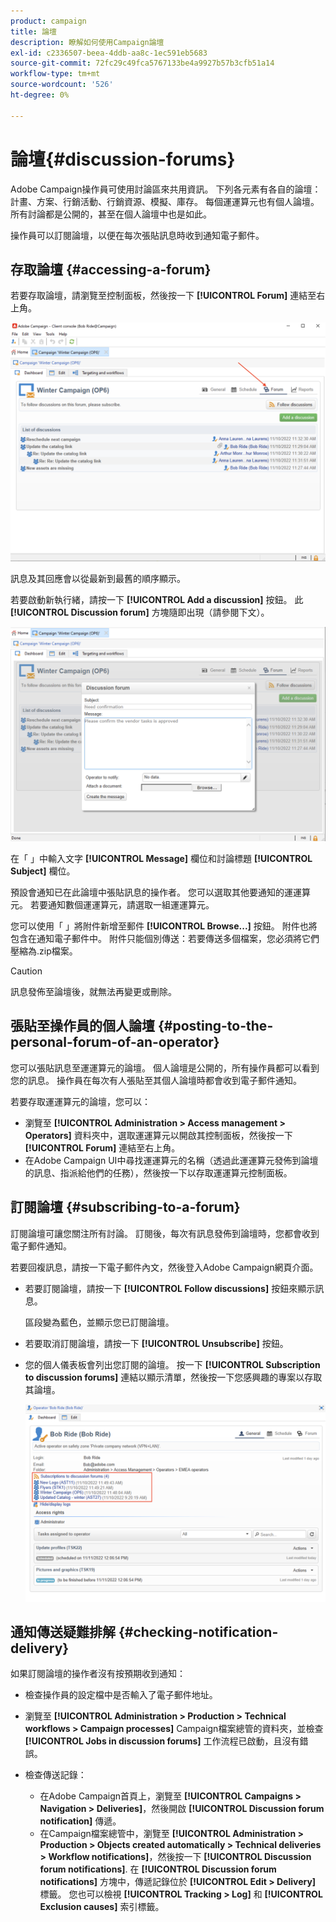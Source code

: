 ```yaml
---
product: campaign
title: 論壇
description: 瞭解如何使用Campaign論壇
exl-id: c2336507-beea-4ddb-aa8c-1ec591eb5683
source-git-commit: 72fc29c49fca5767133be4a9927b57b3cfb51a14
workflow-type: tm+mt
source-wordcount: '526'
ht-degree: 0%

---
```


# 論壇{#discussion-forums}

Adobe Campaign操作員可使用討論區來共用資訊。 下列各元素有各自的論壇：計畫、方案、行銷活動、行銷資源、模擬、庫存。 每個運運算元也有個人論壇。 所有討論都是公開的，甚至在個人論壇中也是如此。

操作員可以訂閱論壇，以便在每次張貼訊息時收到通知電子郵件。

## 存取論壇 {#accessing-a-forum}

若要存取論壇，請瀏覽至控制面板，然後按一下 **[!UICONTROL Forum]** 連結至右上角。

![](assets/mrm-forum-icon.png)

訊息及其回應會以從最新到最舊的順序顯示。

若要啟動新執行緒，請按一下 **[!UICONTROL Add a discussion]** 按鈕。 此 **[!UICONTROL Discussion forum]** 方塊隨即出現（請參閱下文）。

![](assets/mrm-forum-new-thread.png)


在「 」中輸入文字 **[!UICONTROL Message]** 欄位和討論標題 **[!UICONTROL Subject]** 欄位。

預設會通知已在此論壇中張貼訊息的操作者。 您可以選取其他要通知的運運算元。 若要通知數個運運算元，請選取一組運運算元。

您可以使用「 」將附件新增至郵件  **[!UICONTROL Browse...]** 按鈕。 附件也將包含在通知電子郵件中。 附件只能個別傳送：若要傳送多個檔案，您必須將它們壓縮為.zip檔案。

>[!CAUTION]
>
>訊息發佈至論壇後，就無法再變更或刪除。

## 張貼至操作員的個人論壇 {#posting-to-the-personal-forum-of-an-operator}

您可以張貼訊息至運運算元的論壇。 個人論壇是公開的，所有操作員都可以看到您的訊息。 操作員在每次有人張貼至其個人論壇時都會收到電子郵件通知。

若要存取運運算元的論壇，您可以：

* 瀏覽至 **[!UICONTROL Administration > Access management > Operators]** 資料夾中，選取運運算元以開啟其控制面板，然後按一下 **[!UICONTROL Forum]** 連結至右上角。
* 在Adobe Campaign UI中尋找運運算元的名稱（透過此運運算元發佈到論壇的訊息、指派給他們的任務），然後按一下以存取運運算元控制面板。

## 訂閱論壇 {#subscribing-to-a-forum}

訂閱論壇可讓您關注所有討論。 訂閱後，每次有訊息發佈到論壇時，您都會收到電子郵件通知。

若要回複訊息，請按一下電子郵件內文，然後登入Adobe Campaign網頁介面。

* 若要訂閱論壇，請按一下 **[!UICONTROL Follow discussions]** 按鈕來顯示訊息。

   區段變為藍色，並顯示您已訂閱論壇。

* 若要取消訂閱論壇，請按一下 **[!UICONTROL Unsubscribe]** 按鈕。

* 您的個人儀表板會列出您訂閱的論壇。 按一下 **[!UICONTROL Subscription to discussion forums]** 連結以顯示清單，然後按一下您感興趣的專案以存取其論壇。

   ![](assets/forum-subscribed.png)


## 通知傳送疑難排解 {#checking-notification-delivery}

如果訂閱論壇的操作者沒有按預期收到通知：

* 檢查操作員的設定檔中是否輸入了電子郵件地址。
* 瀏覽至 **[!UICONTROL Administration > Production > Technical workflows > Campaign processes]** Campaign檔案總管的資料夾，並檢查 **[!UICONTROL Jobs in discussion forums]** 工作流程已啟動，且沒有錯誤。
* 檢查傳送記錄：

   * 在Adobe Campaign首頁上，瀏覽至 **[!UICONTROL Campaigns > Navigation > Deliveries]**，然後開啟 **[!UICONTROL Discussion forum notification]** 傳遞。
   * 在Campaign檔案總管中，瀏覽至 **[!UICONTROL Administration > Production > Objects created automatically > Technical deliveries > Workflow notifications]**，然後按一下 **[!UICONTROL Discussion forum notifications]**.
   在 **[!UICONTROL Discussion forum notifications]** 方塊中，傳遞記錄位於 **[!UICONTROL Edit > Delivery]** 標籤。 您也可以檢視 **[!UICONTROL Tracking > Log]** 和 **[!UICONTROL Exclusion causes]** 索引標籤。
